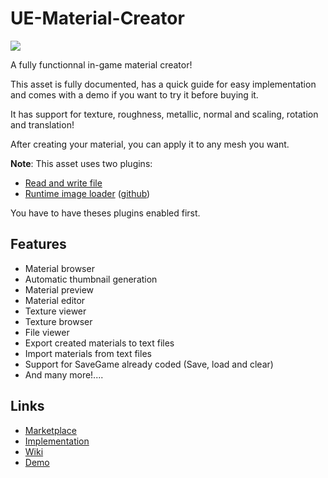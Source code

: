 # UE-Material-Creator

![](https://i.ibb.co/r0xY4Pr/gallery0.png)

A fully functionnal in-game material creator! 

This asset is fully documented, has a quick guide for easy implementation and comes with a demo if you want to try it before buying it.

It has support for texture, roughness, metallic, normal and scaling, rotation and translation! 

After creating your material, you can apply it to any mesh you want.

**Note**: 
This asset uses two plugins:
 - [Read and write file](https://www.unrealengine.com/marketplace/en-US/product/74b9f3d768c845ad8282fd4aa0cef343)
 - [Runtime image loader](https://www.unrealengine.com/marketplace/en-US/product/runtime-image-loader) ([github](https://github.com/RaiaN/RuntimeImageLoader))

You have to have theses plugins enabled first.


## Features
- Material browser
- Automatic thumbnail generation
- Material preview 
- Material editor
- Texture viewer
- Texture browser
- File viewer
- Export created materials to text files
- Import materials from text files
- Support for SaveGame already coded (Save, load and  clear)
- And many more!....


## Links

- [Marketplace]()
- [Implementation](https://github.com/MonsieurDupont/UE-Material-Creator/wiki/1.1-Quick-guide)
- [Wiki](https://github.com/MonsieurDupont/UE-Material-Creator/wiki/1.-Introduction)
- [Demo]()

